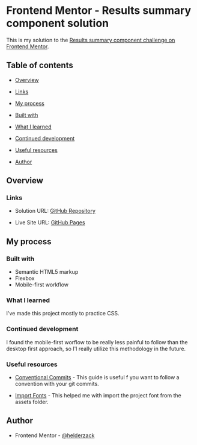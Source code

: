 

# Frontend Mentor - Results summary component solution

This is my solution to the [Results summary component challenge on Frontend Mentor](https://www.frontendmentor.io/challenges/results-summary-component-CE_K6s0maV).

## Table of contents

- [Overview](#overview)

- [Links](#links)

- [My process](#my-process)

- [Built with](#built-with)

- [What I learned](#what-i-learned)

- [Continued development](#continued-development)

- [Useful resources](#useful-resources)

- [Author](#author)

## Overview

### Links
  
- Solution URL: [GitHub Repository](https://github.com/helderzack/frontend-mentor_results-summary-component.git)

- Live Site URL: [GitHub Pages](https://helderzack.github.io/frontend-mentor_results-summary-component/)

## My process
  
### Built with

- Semantic HTML5 markup
- Flexbox
- Mobile-first workflow

### What I learned

I've made this project mostly to practice CSS.

### Continued development

I found the mobile-first worflow to be really less painful to follow than the desktop first approach, so I'l really utilize this methodology in the future.

### Useful resources

- [Conventional Commits](https://www.conventionalcommits.org/en/v1.0.0/) - This guide is useful f you want to follow a convention with your git commits.

- [Import Fonts](https://stackoverflow.com/questions/42561688/css-use-custom-font-ttf-from-folder) - This helped me with import the project font from the assets folder.

## Author

- Frontend Mentor - [@helderzack](https://www.frontendmentor.io/profile/helderzack)